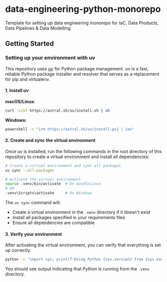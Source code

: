 # data-engineering-python-monorepo
Template for setting up data engineering monorepo for IaC, Data Products, Data Pipelines &amp; Data Modelling.

## Getting Started

### Setting up your environment with uv

This repository uses [uv](https://github.com/astral-sh/uv) for Python package management. uv is a fast, reliable Python package installer and resolver that serves as a replacement for pip and virtualenv.

#### 1. Install uv

**macOS/Linux:**
```bash
curl -LsSf https://astral.sh/uv/install.sh | sh
```

**Windows:**
```bash
powershell -c "irm https://astral.sh/uv/install.ps1 | iex"
```

#### 2. Create and sync the virtual environment

Once uv is installed, run the following commands in the root directory of this repository to create a virtual environment and install all dependencies:

```bash
# Create a virtual environment and sync all packages
uv sync --all-packages

# Activate the virtual environment
source .venv/bin/activate  # On macOS/Linux
# OR
.venv\Scripts\activate     # On Windows
```

The `uv sync` command will:
- Create a virtual environment in the `.venv` directory if it doesn't exist
- Install all packages specified in your requirements files
- Ensure all dependencies are compatible

#### 3. Verify your environment

After activating the virtual environment, you can verify that everything is set up correctly:

```bash
python -c "import sys; print(f'Using Python {sys.version} from {sys.executable}')"
```

You should see output indicating that Python is running from the `.venv` directory.


